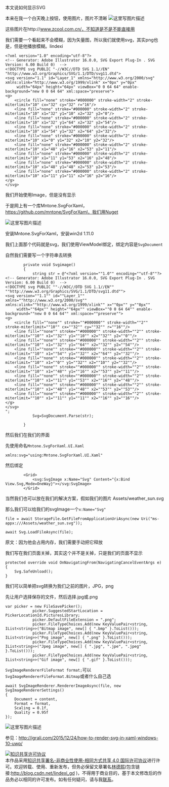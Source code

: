 本文说如何显示SVG

本来在我一个白天晚上按钮，使用图片，图片不清晰
![这里写图片描述](http://img.blog.csdn.net/20160729180053912)

这些图片在http://www.zcool.com.cn/，不知道是不是不能直接用

我们需要一个看起来不会模糊，因为矢量图，所以我们就使用svg，其实png也是，但是他播放模糊。lindexi

```
<?xml version="1.0" encoding="utf-8"?>
<!-- Generator: Adobe Illustrator 16.0.0, SVG Export Plug-In . SVG Version: 6.00 Build 0)  -->
<!DOCTYPE svg PUBLIC "-//W3C//DTD SVG 1.1//EN" "http://www.w3.org/Graphics/SVG/1.1/DTD/svg11.dtd">
<svg version="1.1" id="Layer_1" xmlns="http://www.w3.org/2000/svg" xmlns:xlink="http://www.w3.org/1999/xlink" x="0px" y="0px"
	 width="64px" height="64px" viewBox="0 0 64 64" enable-background="new 0 0 64 64" xml:space="preserve">
<g>
	<circle fill="none" stroke="#000000" stroke-width="2" stroke-miterlimit="10" cx="32" cy="32" r="16"/>
	<line fill="none" stroke="#000000" stroke-width="2" stroke-miterlimit="10" x1="32" y1="10" x2="32" y2="0"/>
	<line fill="none" stroke="#000000" stroke-width="2" stroke-miterlimit="10" x1="32" y1="64" x2="32" y2="54"/>
	<line fill="none" stroke="#000000" stroke-width="2" stroke-miterlimit="10" x1="54" y1="32" x2="64" y2="32"/>
	<line fill="none" stroke="#000000" stroke-width="2" stroke-miterlimit="10" x1="0" y1="32" x2="10" y2="32"/>
	<line fill="none" stroke="#000000" stroke-width="2" stroke-miterlimit="10" x1="48" y1="16" x2="53" y2="11"/>
	<line fill="none" stroke="#000000" stroke-width="2" stroke-miterlimit="10" x1="11" y1="53" x2="16" y2="48"/>
	<line fill="none" stroke="#000000" stroke-width="2" stroke-miterlimit="10" x1="48" y1="48" x2="53" y2="53"/>
	<line fill="none" stroke="#000000" stroke-width="2" stroke-miterlimit="10" x1="11" y1="11" x2="16" y2="16"/>
</g>
</svg>

```

我们开始使用Image，但是没有显示

于是网上有一个库Mntone.SvgForXaml，https://github.com/mntone/SvgForXaml，我们用Nuget

![这里写图片描述](http://img.blog.csdn.net/20160729185702468)

安装Mntone.SvgForXaml，安装win2d 1.11.0

我们上面那个代码就是svg，我们使用ViewModel绑定，绑定内容是`SvgDocument`

自然我们需要写一个字符串去转换

```
        private void Svgimage()
        {
            string str = @"<?xml version=""1.0"" encoding=""utf-8""?>
<!-- Generator: Adobe Illustrator 16.0.0, SVG Export Plug-In . SVG Version: 6.00 Build 0)  -->
<!DOCTYPE svg PUBLIC ""-//W3C//DTD SVG 1.1//EN"" ""http://www.w3.org/Graphics/SVG/1.1/DTD/svg11.dtd"">
<svg version=""1.1"" id=""Layer_1"" xmlns=""http://www.w3.org/2000/svg"" xmlns:xlink=""http://www.w3.org/1999/xlink"" x=""0px"" y=""0px""
	 width=""64px"" height=""64px"" viewBox=""0 0 64 64"" enable-background=""new 0 0 64 64"" xml:space=""preserve"">
<g>
	<circle fill=""none"" stroke=""#000000"" stroke-width=""2"" stroke-miterlimit=""10"" cx=""32"" cy=""32"" r=""16""/>
	<line fill=""none"" stroke=""#000000"" stroke-width=""2"" stroke-miterlimit=""10"" x1=""32"" y1=""10"" x2=""32"" y2=""0""/>
	<line fill=""none"" stroke=""#000000"" stroke-width=""2"" stroke-miterlimit=""10"" x1=""32"" y1=""64"" x2=""32"" y2=""54""/>
	<line fill=""none"" stroke=""#000000"" stroke-width=""2"" stroke-miterlimit=""10"" x1=""54"" y1=""32"" x2=""64"" y2=""32""/>
	<line fill=""none"" stroke=""#000000"" stroke-width=""2"" stroke-miterlimit=""10"" x1=""0"" y1=""32"" x2=""10"" y2=""32""/>
	<line fill=""none"" stroke=""#000000"" stroke-width=""2"" stroke-miterlimit=""10"" x1=""48"" y1=""16"" x2=""53"" y2=""11""/>
	<line fill=""none"" stroke=""#000000"" stroke-width=""2"" stroke-miterlimit=""10"" x1=""11"" y1=""53"" x2=""16"" y2=""48""/>
	<line fill=""none"" stroke=""#000000"" stroke-width=""2"" stroke-miterlimit=""10"" x1=""48"" y1=""48"" x2=""53"" y2=""53""/>
	<line fill=""none"" stroke=""#000000"" stroke-width=""2"" stroke-miterlimit=""10"" x1=""11"" y1=""11"" x2=""16"" y2=""16""/>
</g>
</svg>
";
            Svg=SvgDocument.Parse(str);
          
        }
```

然后我们在我们的界面

先使用命名`Mntone.SvgForXaml.UI.Xaml`

```
xmlns:svg="using:Mntone.SvgForXaml.UI.Xaml"
```

然后绑定

```
        <Grid>
            <svg:SvgImage x:Name="Svg" Content="{x:Bind View.Svg,Mode=OneWay}"></svg:SvgImage>
        </Grid>
```

当然我们也可以放在我们的解决方案，假如我们的图片 Assets/weather_sun.svg

那么我们可以给我们的svgImage一个`x:Name="Svg"`

```
file = await StorageFile.GetFileFromApplicationUriAsync(new Uri("ms-appx:///Assets/weather_sun.svg"));

await Svg.LoadFileAsync(file);
```

原文：因为他会占用内存，我们需要手动把它释放

我们写在我们页面关掉，其实这个并不是关掉，只是我们的页面不显示

```
protected override void OnNavigatingFrom(NavigatingCancelEventArgs e)  
{
    Svg.SafeUnload();
}
```



我们可以简单把svg转换为我们之前的图片，JPG，png

先让用户选择保存的文件，然后选择.jpg或.png

```
var picker = new FileSavePicker();
			picker.SuggestedStartLocation = PickerLocationId.PicturesLibrary;
			picker.DefaultFileExtension = ".png";
			picker.FileTypeChoices.Add(new KeyValuePair<string, IList<string>>("Bitmap image", new[] { ".bmp" }.ToList()));
			picker.FileTypeChoices.Add(new KeyValuePair<string, IList<string>>("Png image", new[] { ".png" }.ToList()));
			picker.FileTypeChoices.Add(new KeyValuePair<string, IList<string>>("Jpeg image", new[] { ".jpg", ".jpe", ".jpeg" }.ToList()));
			picker.FileTypeChoices.Add(new KeyValuePair<string, IList<string>>("Gif image", new[] { ".gif" }.ToList()));

```

`SvgImageRendererFileFormat format;`可以`SvgImageRendererFileFormat.Bitmap`或者什么自己选

```
await SvgImageRenderer.RendererImageAsync(file, new SvgImageRendererSettings()  
{
    Document = content,
    Format = format,
    Scaling = 0.1f,
    Quality = 0.95f
});
```

![这里写图片描述](http://img.blog.csdn.net/20160731160141698)


参见：http://igrali.com/2015/12/24/how-to-render-svg-in-xaml-windows-10-uwp/

<a rel="license" href="http://creativecommons.org/licenses/by-nc-sa/4.0/"><img alt="知识共享许可协议" style="border-width:0" src="https://i.creativecommons.org/l/by-nc-sa/4.0/88x31.png" /></a><br />本作品采用<a rel="license" href="http://creativecommons.org/licenses/by-nc-sa/4.0/">知识共享署名-非商业性使用-相同方式共享 4.0 国际许可协议</a>进行许可。欢迎转载、使用、重新发布，但务必保留文章署名[林德熙](http://blog.csdn.net/lindexi_gd)(包含链接:http://blog.csdn.net/lindexi_gd )，不得用于商业目的，基于本文修改后的作品务必以相同的许可发布。如有任何疑问，请与我[联系](mailto:lindexi_gd@163.com)。  